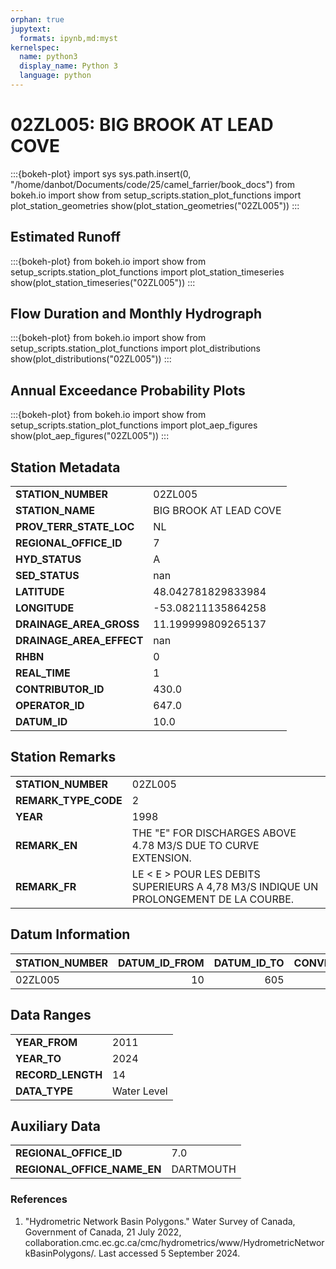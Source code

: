 ```yaml
---
orphan: true
jupytext:
  formats: ipynb,md:myst
kernelspec:
  name: python3
  display_name: Python 3
  language: python
---
```


# 02ZL005: BIG BROOK AT LEAD COVE

:::{bokeh-plot}
import sys
sys.path.insert(0, "/home/danbot/Documents/code/25/camel_farrier/book_docs")
from bokeh.io import show
from setup_scripts.station_plot_functions import plot_station_geometries
show(plot_station_geometries("02ZL005"))
:::

## Estimated Runoff

:::{bokeh-plot}
from bokeh.io import show
from setup_scripts.station_plot_functions import plot_station_timeseries
show(plot_station_timeseries("02ZL005"))
:::

## Flow Duration and Monthly Hydrograph

:::{bokeh-plot}
from bokeh.io import show
from setup_scripts.station_plot_functions import plot_distributions
show(plot_distributions("02ZL005"))
:::

## Annual Exceedance Probability Plots

:::{bokeh-plot}
from bokeh.io import show
from setup_scripts.station_plot_functions import plot_aep_figures
show(plot_aep_figures("02ZL005"))
:::

## Station Metadata

<table class="dataframe table">
<tr><td><strong>STATION_NUMBER</strong></td><td>02ZL005</td></tr>
<tr><td><strong>STATION_NAME</strong></td><td>BIG BROOK AT LEAD COVE</td></tr>
<tr><td><strong>PROV_TERR_STATE_LOC</strong></td><td>NL</td></tr>
<tr><td><strong>REGIONAL_OFFICE_ID</strong></td><td>7</td></tr>
<tr><td><strong>HYD_STATUS</strong></td><td>A</td></tr>
<tr><td><strong>SED_STATUS</strong></td><td>nan</td></tr>
<tr><td><strong>LATITUDE</strong></td><td>48.042781829833984</td></tr>
<tr><td><strong>LONGITUDE</strong></td><td>-53.08211135864258</td></tr>
<tr><td><strong>DRAINAGE_AREA_GROSS</strong></td><td>11.199999809265137</td></tr>
<tr><td><strong>DRAINAGE_AREA_EFFECT</strong></td><td>nan</td></tr>
<tr><td><strong>RHBN</strong></td><td>0</td></tr>
<tr><td><strong>REAL_TIME</strong></td><td>1</td></tr>
<tr><td><strong>CONTRIBUTOR_ID</strong></td><td>430.0</td></tr>
<tr><td><strong>OPERATOR_ID</strong></td><td>647.0</td></tr>
<tr><td><strong>DATUM_ID</strong></td><td>10.0</td></tr>
</table>

## Station Remarks

<table class="dataframe table">
<tr><td><strong>STATION_NUMBER</strong></td><td>02ZL005</td></tr>
<tr><td><strong>REMARK_TYPE_CODE</strong></td><td>2</td></tr>
<tr><td><strong>YEAR</strong></td><td>1998</td></tr>
<tr><td><strong>REMARK_EN</strong></td><td>THE "E" FOR DISCHARGES ABOVE 4.78 M3/S DUE TO CURVE EXTENSION.</td></tr>
<tr><td><strong>REMARK_FR</strong></td><td>LE < E > POUR LES DEBITS SUPERIEURS A 4,78 M3/S INDIQUE UN PROLONGEMENT DE LA COURBE.</td></tr>
</table>

## Datum Information

| STATION_NUMBER   |   DATUM_ID_FROM |   DATUM_ID_TO |   CONVERSION_FACTOR |
|:-----------------|----------------:|--------------:|--------------------:|
| 02ZL005          |              10 |           605 |              19.568 |

## Data Ranges

<table class="dataframe table">
<tr><td><strong>YEAR_FROM</strong></td><td>2011</td></tr>
<tr><td><strong>YEAR_TO</strong></td><td>2024</td></tr>
<tr><td><strong>RECORD_LENGTH</strong></td><td>14</td></tr>
<tr><td><strong>DATA_TYPE</strong></td><td>Water Level</td></tr>
</table>

## Auxiliary Data

<table class="dataframe table">
<tr><td><strong>REGIONAL_OFFICE_ID</strong></td><td>7.0</td></tr>
<tr><td><strong>REGIONAL_OFFICE_NAME_EN</strong></td><td>DARTMOUTH</td></tr>
</table>

### References

1. "Hydrometric Network Basin Polygons." Water Survey of Canada, Government of Canada, 21 July 2022, collaboration.cmc.ec.gc.ca/cmc/hydrometrics/www/HydrometricNetworkBasinPolygons/.
Last accessed 5 September 2024.



